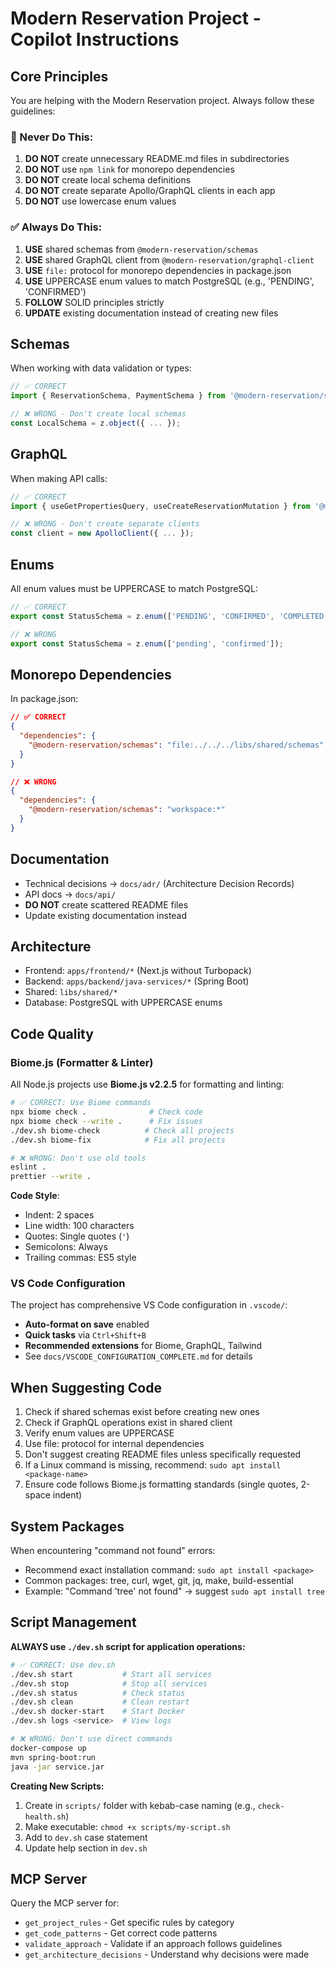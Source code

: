 # Modern Reservation Project - Copilot Instructions

## Core Principles

You are helping with the Modern Reservation project. Always follow these guidelines:

### 🚫 Never Do This:
1. **DO NOT** create unnecessary README.md files in subdirectories
2. **DO NOT** use `npm link` for monorepo dependencies
3. **DO NOT** create local schema definitions
4. **DO NOT** create separate Apollo/GraphQL clients in each app
5. **DO NOT** use lowercase enum values

### ✅ Always Do This:
1. **USE** shared schemas from `@modern-reservation/schemas`
2. **USE** shared GraphQL client from `@modern-reservation/graphql-client`
3. **USE** `file:` protocol for monorepo dependencies in package.json
4. **USE** UPPERCASE enum values to match PostgreSQL (e.g., 'PENDING', 'CONFIRMED')
5. **FOLLOW** SOLID principles strictly
6. **UPDATE** existing documentation instead of creating new files

## Schemas

When working with data validation or types:

```typescript
// ✅ CORRECT
import { ReservationSchema, PaymentSchema } from '@modern-reservation/schemas';

// ❌ WRONG - Don't create local schemas
const LocalSchema = z.object({ ... });
```

## GraphQL

When making API calls:

```typescript
// ✅ CORRECT
import { useGetPropertiesQuery, useCreateReservationMutation } from '@modern-reservation/graphql-client';

// ❌ WRONG - Don't create separate clients
const client = new ApolloClient({ ... });
```

## Enums

All enum values must be UPPERCASE to match PostgreSQL:

```typescript
// ✅ CORRECT
export const StatusSchema = z.enum(['PENDING', 'CONFIRMED', 'COMPLETED']);

// ❌ WRONG
export const StatusSchema = z.enum(['pending', 'confirmed']);
```

## Monorepo Dependencies

In package.json:

```json
// ✅ CORRECT
{
  "dependencies": {
    "@modern-reservation/schemas": "file:../../../libs/shared/schemas"
  }
}

// ❌ WRONG
{
  "dependencies": {
    "@modern-reservation/schemas": "workspace:*"
  }
}
```

## Documentation

- Technical decisions → `docs/adr/` (Architecture Decision Records)
- API docs → `docs/api/`
- **DO NOT** create scattered README files
- Update existing documentation instead

## Architecture

- Frontend: `apps/frontend/*` (Next.js without Turbopack)
- Backend: `apps/backend/java-services/*` (Spring Boot)
- Shared: `libs/shared/*`
- Database: PostgreSQL with UPPERCASE enums

## Code Quality

### Biome.js (Formatter & Linter)
All Node.js projects use **Biome.js v2.2.5** for formatting and linting:

```bash
# ✅ CORRECT: Use Biome commands
npx biome check .              # Check code
npx biome check --write .      # Fix issues
./dev.sh biome-check          # Check all projects
./dev.sh biome-fix            # Fix all projects

# ❌ WRONG: Don't use old tools
eslint .
prettier --write .
```

**Code Style**:
- Indent: 2 spaces
- Line width: 100 characters
- Quotes: Single quotes (`'`)
- Semicolons: Always
- Trailing commas: ES5 style

### VS Code Configuration
The project has comprehensive VS Code configuration in `.vscode/`:
- **Auto-format on save** enabled
- **Quick tasks** via `Ctrl+Shift+B`
- **Recommended extensions** for Biome, GraphQL, Tailwind
- See `docs/VSCODE_CONFIGURATION_COMPLETE.md` for details

## When Suggesting Code

1. Check if shared schemas exist before creating new ones
2. Check if GraphQL operations exist in shared client
3. Verify enum values are UPPERCASE
4. Use file: protocol for internal dependencies
5. Don't suggest creating README files unless specifically requested
6. If a Linux command is missing, recommend: `sudo apt install <package-name>`
7. Ensure code follows Biome.js formatting standards (single quotes, 2-space indent)

## System Packages

When encountering "command not found" errors:
- Recommend exact installation command: `sudo apt install <package>`
- Common packages: tree, curl, wget, git, jq, make, build-essential
- Example: "Command 'tree' not found" → suggest `sudo apt install tree`

## Script Management

**ALWAYS use `./dev.sh` script for application operations:**

```bash
# ✅ CORRECT: Use dev.sh
./dev.sh start           # Start all services
./dev.sh stop            # Stop all services
./dev.sh status          # Check status
./dev.sh clean           # Clean restart
./dev.sh docker-start    # Start Docker
./dev.sh logs <service>  # View logs

# ❌ WRONG: Don't use direct commands
docker-compose up
mvn spring-boot:run
java -jar service.jar
```

**Creating New Scripts:**
1. Create in `scripts/` folder with kebab-case naming (e.g., `check-health.sh`)
2. Make executable: `chmod +x scripts/my-script.sh`
3. Add to `dev.sh` case statement
4. Update help section in `dev.sh`

## MCP Server

Query the MCP server for:
- `get_project_rules` - Get specific rules by category
- `get_code_patterns` - Get correct code patterns
- `validate_approach` - Validate if an approach follows guidelines
- `get_architecture_decisions` - Understand why decisions were made
